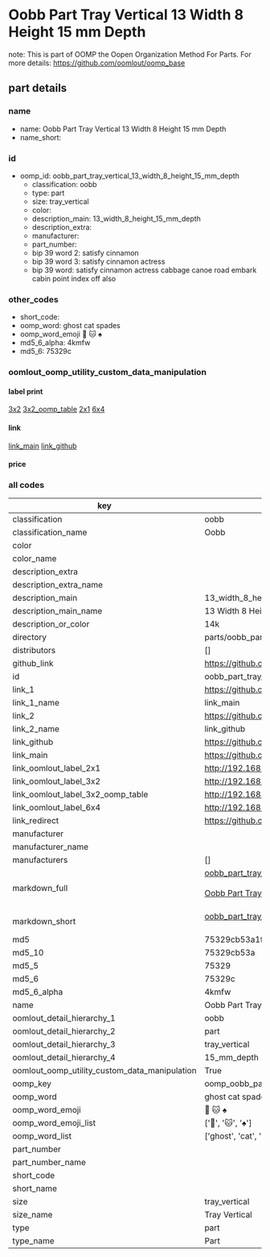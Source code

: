 # Oobb Part Tray Vertical 13 Width 8 Height 15 mm Depth  

note: This is part of OOMP the Oopen Organization Method For Parts. For more details: https://github.com/oomlout/oomp_base

##  part details
  







### name
* name: Oobb Part Tray Vertical 13 Width 8 Height 15 mm Depth
* name_short: 
### id
* oomp_id: oobb_part_tray_vertical_13_width_8_height_15_mm_depth
  * classification: oobb
  * type: part
  * size: tray_vertical
  * color: 
  * description_main: 13_width_8_height_15_mm_depth
  * description_extra: 
  * manufacturer: 
  * part_number: 
  * bip 39 word 2: satisfy cinnamon
  * bip 39 word 3: satisfy cinnamon actress
  * bip 39 word: satisfy cinnamon actress cabbage canoe road embark cabin point index off also

### other_codes
* short_code: 
* oomp_word: ghost cat spades
* oomp_word_emoji :ghost: :cat: :spades:
* md5_6_alpha: 4kmfw
* md5_6: 75329c






### oomlout_oomp_utility_custom_data_manipulation
#### label print
[3x2](http://192.168.1.245:1112/?label=oomp%204kmfw)
[3x2_oomp_table](http://192.168.1.108:1112/?label=oomp%204kmfw)
[2x1](http://192.168.1.242:1112/?label=oomp%204kmfw)
[6x4](http://192.168.1.55:1112/?label=oomp%204kmfw)    

#### link

[link_main](https://github.com/oomlout/oomlout_oomp_version_1_messy/tree/main/parts/oobb_part_tray_vertical_13_width_8_height_15_mm_depth) [link_github](https://github.com/oomlout/oomlout_oomp_version_1_messy/tree/main/parts/oobb_part_tray_vertical_13_width_8_height_15_mm_depth)                             

#### price







### all codes 
| key | value |  
| --- | --- |  
| classification | oobb |  
| classification_name | Oobb |  
| color |  |  
| color_name |  |  
| description_extra |  |  
| description_extra_name |  |  
| description_main | 13_width_8_height_15_mm_depth |  
| description_main_name | 13 Width 8 Height 15 mm Depth |  
| description_or_color | 14k |  
| directory | parts/oobb_part_tray_vertical_13_width_8_height_15_mm_depth |  
| distributors | [] |  
| github_link | https://github.com/oomlout/oomlout_oomp_part_src/tree/main/parts/oobb_part_tray_vertical_13_width_8_height_15_mm_depth |  
| id | oobb_part_tray_vertical_13_width_8_height_15_mm_depth |  
| link_1 | https://github.com/oomlout/oomlout_oomp_version_1_messy/tree/main/parts/oobb_part_tray_vertical_13_width_8_height_15_mm_depth |  
| link_1_name | link_main |  
| link_2 | https://github.com/oomlout/oomlout_oomp_version_1_messy/tree/main/parts/oobb_part_tray_vertical_13_width_8_height_15_mm_depth |  
| link_2_name | link_github |  
| link_github | https://github.com/oomlout/oomlout_oomp_version_1_messy/tree/main/parts/oobb_part_tray_vertical_13_width_8_height_15_mm_depth |  
| link_main | https://github.com/oomlout/oomlout_oomp_version_1_messy/tree/main/parts/oobb_part_tray_vertical_13_width_8_height_15_mm_depth |  
| link_oomlout_label_2x1 | http://192.168.1.242:1112/?label=oomp%204kmfw |  
| link_oomlout_label_3x2 | http://192.168.1.245:1112/?label=oomp%204kmfw |  
| link_oomlout_label_3x2_oomp_table | http://192.168.1.108:1112/?label=oomp%204kmfw |  
| link_oomlout_label_6x4 | http://192.168.1.55:1112/?label=oomp%204kmfw |  
| link_redirect | https://github.com/oomlout/oomlout_oomp_version_1_messy/tree/main/parts/oobb_part_tray_vertical_13_width_8_height_15_mm_depth |  
| manufacturer |  |  
| manufacturer_name |  |  
| manufacturers | [] |  
| markdown_full | [oobb_part_tray_vertical_13_width_8_height_15_mm_depth](none)<br>[](none)<br>[Oobb Part Tray Vertical 13 Width 8 Height 15 Mm Depth](none)<br><br> |  
| markdown_short | [oobb_part_tray_vertical_13_width_8_height_15_mm_depth](none)<br><br> |  
| md5 | 75329cb53a1fc90aeb90c1fa058a45fa |  
| md5_10 | 75329cb53a |  
| md5_5 | 75329 |  
| md5_6 | 75329c |  
| md5_6_alpha | 4kmfw |  
| name | Oobb Part Tray Vertical 13 Width 8 Height 15 mm Depth |  
| oomlout_detail_hierarchy_1 | oobb |  
| oomlout_detail_hierarchy_2 | part |  
| oomlout_detail_hierarchy_3 | tray_vertical |  
| oomlout_detail_hierarchy_4 | 15_mm_depth |  
| oomlout_oomp_utility_custom_data_manipulation | True |  
| oomp_key | oomp_oobb_part_tray_vertical_13_width_8_height_15_mm_depth |  
| oomp_word | ghost cat spades |  
| oomp_word_emoji | :ghost: :cat: :spades: |  
| oomp_word_emoji_list | [':ghost:', ':cat:', ':spades:'] |  
| oomp_word_list | ['ghost', 'cat', 'spades'] |  
| part_number |  |  
| part_number_name |  |  
| short_code |  |  
| short_name |  |  
| size | tray_vertical |  
| size_name | Tray Vertical |  
| type | part |  
| type_name | Part |  
